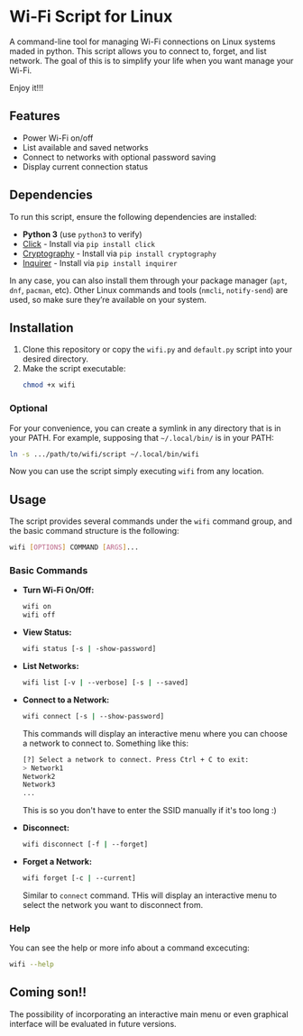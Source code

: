 # Wi-Fi Script for Linux

A command-line tool for managing Wi-Fi connections on Linux systems maded in python. This script allows you to connect to, forget, and list network.
The goal of this is to simplify your life when you want manage your Wi-Fi. 

Enjoy it!!!

## Features

- Power Wi-Fi on/off
- List available and saved networks
- Connect to networks with optional password saving
- Display current connection status

## Dependencies

To run this script, ensure the following dependencies are installed:

- **Python 3** (use `python3` to verify)
- [Click](https://palletsprojects.com/p/click/) - Install via `pip install click`
- [Cryptography](https://cryptography.io/) - Install via `pip install cryptography`
- [Inquirer](https://pypi.org/project/inquirer/) - Install via `pip install inquirer`

In any case, you can also install them through your package manager (`apt`, `dnf`, `pacman`, etc).
Other Linux commands and tools (`nmcli`, `notify-send`) are used, so make sure they’re available on your system.

## Installation

1. Clone this repository or copy the `wifi.py` and `default.py` script into your desired directory.
2. Make the script executable:
    ```bash
    chmod +x wifi
    ```
    
### Optional

For your convenience, you can create a symlink in any directory that is in your PATH. For example, supposing that `~/.local/bin/` is in your PATH:

```bash
ln -s .../path/to/wifi/script ~/.local/bin/wifi   
```

Now you can use the script simply executing `wifi` from any location.

## Usage

The script provides several commands under the `wifi` command group, and the basic command structure is the following:

``` bash
wifi [OPTIONS] COMMAND [ARGS]...
```

### Basic Commands

- **Turn Wi-Fi On/Off:**
  ```bash
  wifi on
  wifi off
  ```
  
- **View Status:**
  ```bash
  wifi status [-s | -show-password]
  ```
  
- **List Networks:**
  ```bash
  wifi list [-v | --verbose] [-s | --saved]
  ```

- **Connect to a Network:**
  ```bash
  wifi connect [-s | --show-password]
  ```
  This commands will display an interactive menu where you can choose a network to connect to. Something like this:

  ```bash
  [?] Select a network to connect. Press Ctrl + C to exit: 
  > Network1
  Network2
  Network3
  ...
  ```
  
  This is so you don't have to enter the SSID manually if it's too long :)

- **Disconnect:**
  ```bash
  wifi disconnect [-f | --forget]
  ```

- **Forget a Network:**
  ```bash
  wifi forget [-c | --current]
  ```

  Similar to `connect` command. THis will display an interactive menu to select the network you want to disconnect from.

### Help
You can see the help or more info about a command excecuting:

```bash
wifi --help
```

## Coming son!!

The possibility of incorporating an interactive main menu or even graphical interface will be evaluated in future versions.